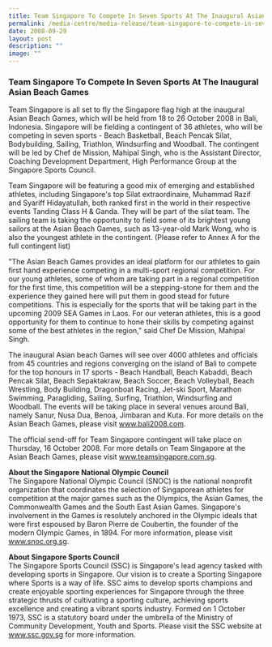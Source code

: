```yaml
---
title: Team Singapore To Compete In Seven Sports At The Inaugural Asian Beach Games
permalink: /media-centre/media-release/team-singapore-to-compete-in-seven-sports-at-the-inaugural-asian-beach/
date: 2008-09-29
layout: post
description: ""
image: ""
---
```

### **Team Singapore To Compete In Seven Sports At The Inaugural Asian Beach Games**

Team Singapore is all set to fly the Singapore flag high at the inaugural Asian Beach Games, which will be held from 18 to 26 October 2008 in Bali, Indonesia. Singapore will be fielding a contingent of 36 athletes, who will be competing in seven sports - Beach Basketball, Beach Pencak Silat, Bodybuilding, Sailing, Triathlon, Windsurfing and Woodball. The contingent will be led by Chef de Mission, Mahipal Singh, who is the Assistant Director, Coaching Development Department, High Performance Group at the Singapore Sports Council.

Team Singapore will be featuring a good mix of emerging and established athletes, including Singapore's top Silat extraordinaire, Muhammad Razif and Syariff Hidayatullah, both ranked first in the world in their respective events Tanding Class H & Ganda. They will be part of the silat team. The sailing team is taking the opportunity to field some of its brightest young sailors at the Asian Beach Games, such as 13-year-old Mark Wong, who is also the youngest athlete in the contingent. (Please refer to Annex A for the full contingent list)

"The Asian Beach Games provides an ideal platform for our athletes to gain first hand experience competing in a multi-sport regional competition. For our young athletes, some of whom are taking part in a regional competition for the first time, this competition will be a stepping-stone for them and the experience they gained here will put them in good stead for future competitions. This is especially for the sports that will be taking part in the upcoming 2009 SEA Games in Laos. For our veteran athletes, this is a good opportunity for them to continue to hone their skills by competing against some of the best athletes in the region," said Chef De Mission, Mahipal Singh.

The inaugural Asian beach Games will see over 4000 athletes and officials from 45 countries and regions converging on the island of Bali to compete for the top honours in 17 sports - Beach Handball, Beach Kabaddi, Beach Pencak Silat, Beach Sepaktakraw, Beach Soccer, Beach Volleyball, Beach Wrestling, Body Building, Dragonboat Racing, Jet-ski Sport, Marathon Swimming, Paragliding, Sailing, Surfing, Triathlon, Windsurfing and Woodball. The events will be taking place in several venues around Bali, namely Sanur, Nusa Dua, Benoa, Jimbaran and Kuta. For more details on the Asian Beach Games, please visit www.bali2008.com.

The official send-off for Team Singapore contingent will take place on Thursday, 16 October 2008. For more details on Team Singapore at the Asian Beach Games, please visit www.teamsingapore.com.sg.


**About the Singapore National Olympic Council**
<br>
The Singapore National Olympic Council (SNOC) is the national nonprofit organization that coordinates the selection of Singaporean athletes for competition at the major games such as the Olympics, the Asian Games, the Commonwealth Games and the South East Asian Games. Singapore's involvement in the Games is resolutely anchored in the Olympic ideals that were first espoused by Baron Pierre de Coubertin, the founder of the modern Olympic Games, in 1894. For more information, please visit www.snoc.org.sg.

**About Singapore Sports Council**
<br>
The Singapore Sports Council (SSC) is Singapore's lead agency tasked with developing sports in Singapore. Our vision is to create a Sporting Singapore where Sports is a way of life. SSC aims to develop sports champions and create enjoyable sporting experiences for Singapore through the three strategic thrusts of cultivating a sporting culture, achieving sports excellence and creating a vibrant sports industry. Formed on 1 October 1973, SSC is a statutory board under the umbrella of the Ministry of Community Development, Youth and Sports. Please visit the SSC website at www.ssc.gov.sg for more information.
